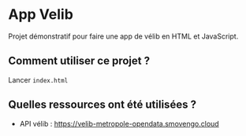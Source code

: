 # App Velib

Projet démonstratif pour faire une app de vélib en HTML et JavaScript.

## Comment utiliser ce projet ?

Lancer `index.html`

## Quelles ressources ont été utilisées ?

- API vélib : https://velib-metropole-opendata.smovengo.cloud
